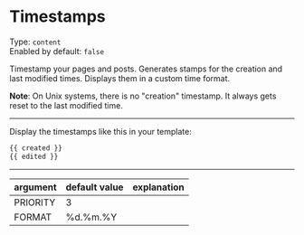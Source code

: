 # Timestamps

Type: `content`  
Enabled by default: `false`

Timestamp your pages and posts. Generates stamps for the creation and last modified times. Displays them in a custom time format.

**Note**: On Unix systems, there is no "creation" timestamp. It always gets reset to the last modified time.

---

Display the timestamps like this in your template:
```html
{{ created }}
{{ edited }}
```

---

|argument				|default value		|explanation									|
|-----------------------|-------------------|-----------------------------------------------|
|PRIORITY				|3					|												|
|FORMAT					|%d.%m.%Y			|												|
